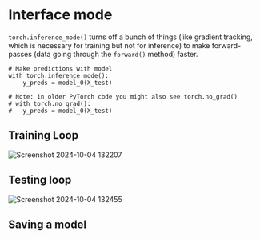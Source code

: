 # Interface mode
`torch.inference_mode()` turns off a bunch of things (like gradient tracking, which is necessary for training but not for inference) to make forward-passes (data going through the `forward()` method) faster.

```
# Make predictions with model
with torch.inference_mode(): 
    y_preds = model_0(X_test)

# Note: in older PyTorch code you might also see torch.no_grad()
# with torch.no_grad():
#   y_preds = model_0(X_test)
```
## Training Loop
![Screenshot 2024-10-04 132207](https://github.com/user-attachments/assets/818d17e5-2867-4015-91e4-f6de6f9aac24)
## Testing loop
![Screenshot 2024-10-04 132455](https://github.com/user-attachments/assets/ec4d88d7-5806-4761-9108-36c254e50c06)

## Saving a model
